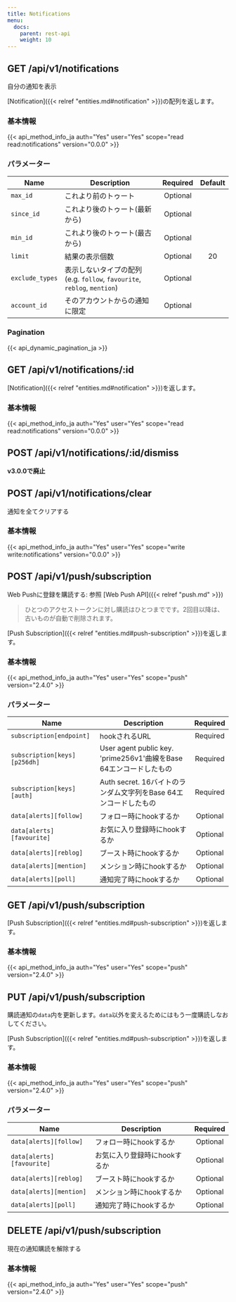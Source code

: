 ```yaml
---
title: Notifications
menu:
  docs:
    parent: rest-api
    weight: 10
---
```


## GET /api/v1/notifications

自分の通知を表示

[Notification]({{< relref "entities.md#notification" >}})の配列を返します。

### 基本情報

{{< api_method_info_ja auth="Yes" user="Yes" scope="read read:notifications" version="0.0.0" >}}

### パラメーター

|Name|Description|Required|Default|
|----|-----------|:------:|:-----:|
| `max_id` | これより前のトゥート | Optional ||
| `since_id` | これより後のトゥート(最新から) | Optional ||
| `min_id` | これより後のトゥート(最古から) | Optional ||
| `limit` | 結果の表示個数 | Optional | 20 |
| `exclude_types` | 表示しないタイプの配列(e.g. `follow`, `favourite`, `reblog`, `mention`) | Optional ||
| `account_id` | そのアカウントからの通知に限定 | Optional ||

### Pagination

{{< api_dynamic_pagination_ja >}}

## GET /api/v1/notifications/:id

[Notification]({{< relref "entities.md#notification" >}})を返します。

### 基本情報

{{< api_method_info_ja auth="Yes" user="Yes" scope="read read:notifications" version="0.0.0" >}}

## POST /api/v1/notifications/:id/dismiss

**v3.0.0で廃止**

## POST /api/v1/notifications/clear

通知を全てクリアする

### 基本情報

{{< api_method_info_ja auth="Yes" user="Yes" scope="write write:notifications" version="0.0.0" >}}

## POST /api/v1/push/subscription

Web Pushに登録を購読する: 参照 [Web Push API]({{< relref "push.md" >}})

> ひとつのアクセストークンに対し購読はひとつまでです。2回目以降は、古いものが自動で削除されます。

[Push Subscription]({{< relref "entities.md#push-subscription" >}})を返します。

### 基本情報

{{< api_method_info_ja auth="Yes" user="Yes" scope="push" version="2.4.0" >}}

### パラメーター

|Name|Description|Required|
|----|-----------|:------:|
| `subscription[endpoint]` | hookされるURL | Required |
| `subscription[keys][p256dh]` | User agent public key. 'prime256v1'曲線をBase 64エンコードしたもの | Required |
| `subscription[keys][auth]` | Auth secret. 16バイトのランダム文字列をBase 64エンコードしたもの | Required |
| `data[alerts][follow]` | フォロー時にhookするか | Optional |
| `data[alerts][favourite]` | お気に入り登録時にhookするか | Optional |
| `data[alerts][reblog]` | ブースト時にhookするか  | Optional |
| `data[alerts][mention]` | メンション時にhookするか  | Optional |
| `data[alerts][poll]` | 通知完了時にhookするか  | Optional |

## GET /api/v1/push/subscription

[Push Subscription]({{< relref "entities.md#push-subscription" >}})を返します。

### 基本情報

{{< api_method_info_ja auth="Yes" user="Yes" scope="push" version="2.4.0" >}}

## PUT /api/v1/push/subscription

購読通知の`data`内を更新します。`data`以外を変えるためにはもう一度購読しなおしてください。

[Push Subscription]({{< relref "entities.md#push-subscription" >}})を返します。

### 基本情報

{{< api_method_info_ja auth="Yes" user="Yes" scope="push" version="2.4.0" >}}

### パラメーター

|Name|Description|Required|
|----|-----------|:------:|
| `data[alerts][follow]` | フォロー時にhookするか | Optional |
| `data[alerts][favourite]` | お気に入り登録時にhookするか | Optional |
| `data[alerts][reblog]` | ブースト時にhookするか  | Optional |
| `data[alerts][mention]` | メンション時にhookするか  | Optional |
| `data[alerts][poll]` | 通知完了時にhookするか  | Optional |

## DELETE /api/v1/push/subscription

現在の通知購読を解除する

### 基本情報

{{< api_method_info_ja auth="Yes" user="Yes" scope="push" version="2.4.0" >}}

